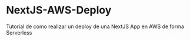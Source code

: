 # NextJS-AWS-Deploy
Tutorial de como realizar un deploy de una NextJS App en AWS de forma Serverless
